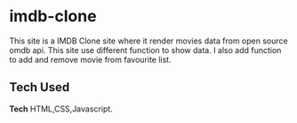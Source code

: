 # imdb-clone
This site is a IMDB Clone site where it render movies data from open source omdb api. This site use different function to show data. I also add function to add and remove movie from favourite list.

## Tech Used
**Tech** HTML,CSS,Javascript.
